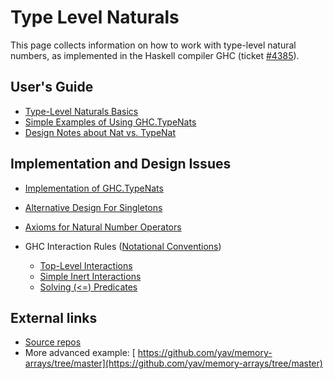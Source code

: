 # Type Level Naturals


This page collects information on how to work with type-level natural numbers, as implemented in the Haskell compiler GHC (ticket [\#4385](https://gitlab.haskell.org//ghc/ghc/issues/4385)).

## User's Guide

- [Type-Level Naturals Basics](type-nats/basics)
- [Simple Examples of Using GHC.TypeNats](type-nats/basic-examples)
- [Design Notes about Nat vs. TypeNat](type-nats/implicit-explicit)

## Implementation and Design Issues

- [Implementation of GHC.TypeNats](type-nats/implementation)
- [Alternative Design For Singletons](type-nats/alternative-singletons)

- [Axioms for Natural Number Operators](type-nats/axioms)
- GHC Interaction Rules ([Notational Conventions](type-nats/rule-notation))

  - [Top-Level Interactions](type-nats/interact1)
  - [Simple Inert Interactions](type-nats/interact2)
  - [Solving (\<=) Predicates](type-nats/leq)

## External links

- [ Source repos](http://code.galois.com/darcs/type-naturals/)
- More advanced example: [ https://github.com/yav/memory-arrays/tree/master](https://github.com/yav/memory-arrays/tree/master)